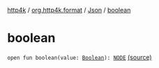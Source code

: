 [http4k](../../index.md) / [org.http4k.format](../index.md) / [Json](index.md) / [boolean](./boolean.md)

# boolean

`open fun boolean(value: `[`Boolean`](https://kotlinlang.org/api/latest/jvm/stdlib/kotlin/-boolean/index.html)`): `[`NODE`](index.md#NODE) [(source)](https://github.com/http4k/http4k/blob/master/http4k-core/src/main/kotlin/org/http4k/format/Json.kt#L55)